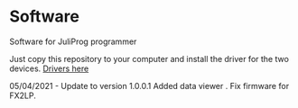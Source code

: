# Software
Software for JuliProg programmer

Just copy this repository to your computer and install the driver for the two devices.
[Drivers here](https://github.com/JuliProg/Hardware)

05/04/2021 - Update to version 1.0.0.1
Added data viewer .
Fix firmware for FX2LP.
